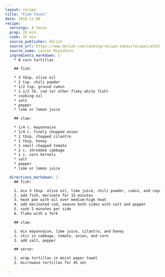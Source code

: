 ```yaml
---
layout: recipe
title: "Fish Tacos"
date: 2018-11-08
recipe:
  servings: 8 tacos
  prep: 20 min.
  cook: 35 min.
  source_publisher: delish
  source_url: https://www.delish.com/cooking/recipe-ideas/recipes/a53296/easy-fish-taco-recipe/
  source_name: Lauren Miyashiro
  ingredients_markdown: |-
    * 8 corn tortillas

    ## fish:

    * 3 tbsp. olive oil
    * 2 tsp. chili powder
    * 1/2 tsp. ground cumin
    * 1 1/2 lb. cod (or other flaky white fish)
    * cooking oil
    * salt
    * pepper
    * lime or lemon juice

    ## slaw:

    * 1/4 c. mayonnaise
    * 1/4 c. finely chopped onion
    * 2 tbsp. chopped cilantro
    * 1 tbsp. honey
    * 1 small chopped tomato
    * 2 c. shredded cabbage
    * 1 c. corn kernels
    * salt
    * pepper
    * lime or lemon juice

  directions_markdown: |-
    ## fish:

    1. mix 3 tbsp. olive oil, lime juice, chili powder, cumin, and cayenne
    2. add fish, marinate for 15 minutes
    3. heat pan with oil over medium-high heat
    4. add marinated cod, season both sides with salt and pepper
    5. cook 5 minutes per side
    6. flake with a fork

    ## slaw:

    1. mix mayonnaise, lime juice, cilantro, and honey
    2. stir in cabbage, tomato, onion, and corn
    3. add salt, pepper

    ## serve:

    1. wrap tortillas in moist paper towel
    2. microwave tortillas for 45 sec

---
```

